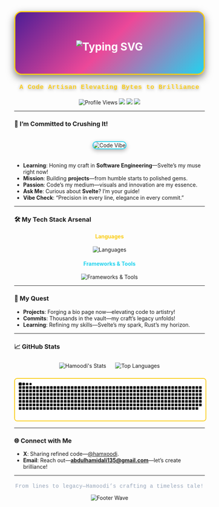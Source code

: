 <!-- README.md for @hamsw7 (Hamoodi) -->
<div align="center" style="background: linear-gradient(135deg, #4c1d95, #ec4899, #22d3ee); padding: 35px; border-radius: 20px; color: #fff; box-shadow: 0 8px 20px rgba(0,0,0,0.5); border: 3px solid #facc15; margin-bottom: 20px;">
  <h1>
    <img src="https://readme-typing-svg.demolab.com?font=Orbitron&size=40&weight=700&pause=600&color=FFFFFF&center=true&vCenter=true&width=700&height=90&lines=Yo,+World!+⚡;I’m+Hamoodi,+Code+Maestro!;Crafting+Masterworks+Daily!" alt="Typing SVG" />
  </h1>
</div>

<h3 align="center" style="color: #facc15; font-family: 'Courier New', monospace; text-shadow: 0 2px 8px rgba(0,0,0,0.4); letter-spacing: 1px; margin-bottom: 20px;">
  A Code Artisan Elevating Bytes to Brilliance
</h3>

<p align="center">
  <img src="https://komarev.com/ghpvc/?username=hamsw7&label=Profile%20Views&color=0e75b6&style=flat" alt="Profile Views" />
  <a href="https://github.com/hamsw7"><img src="https://img.shields.io/badge/GitHub-181717?style=flat-square&logo=github&logoColor=white" /></a>
  <a href="https://twitter.com/hamxoodi"><img src="https://img.shields.io/badge/X-1DA1F2?style=flat-square&logo=x&logoColor=white" /></a>
  <a href="mailto:abdulhamidali135@gmail.com"><img src="https://img.shields.io/badge/Email-D14836?style=flat-square&logo=gmail&logoColor=white" /></a>
</p>

---

### 🌟 I’m Committed to Crushing It!

<p align="center">
  <img alt="Code Vibe" width="280" src="https://media.giphy.com/media/qgQUggAC3Pfv687qPC/giphy.gif" 
       style="border-radius: 12px; box-shadow: 0 4px 12px rgba(0,0,0,0.3); border: 2px solid #22d3ee; margin: 20px;" />
</p>

- **Learning**: Honing my craft in **Software Engineering**—Svelte’s my muse right now!
- **Mission**: Building **projects**—from humble starts to polished gems.
- **Passion**: Code’s my medium—visuals and innovation are my essence.
- **Ask Me**: Curious about **Svelte**? I’m your guide!
- **Vibe Check**: “Precision in every line, elegance in every commit.”

---

### 🛠️ My Tech Stack Arsenal
<h4 align="center" style="color: #facc15;">Languages</h4>
<p align="center">
  <img src="https://skillicons.dev/icons?i=html,css,js,ts,python,rust,cpp,java,go" height="40" alt="Languages" />
</p>

<h4 align="center" style="color: #22d3ee;">Frameworks & Tools</h4>
<p align="center">
  <img src="https://skillicons.dev/icons?i=svelte,flutter,nextjs,react,vue,express,laravel,tailwind,angular,django,graphql,fastapi,git,github" height="40" alt="Frameworks & Tools" />
</p>

---

### 🚀 My Quest
- **Projects**: Forging a bio page now—elevating code to artistry!
- **Commits**: Thousands in the vault—my craft’s legacy unfolds!
- **Learning**: Refining my skills—Svelte’s my spark, Rust’s my horizon.

---

### 📈 GitHub Stats
<p align="center">
  <img src="https://github-readme-stats.vercel.app/api?username=hamsw7&show_icons=true&theme=yeblu&hide_border=true" alt="Hamoodi's Stats" style="margin: 10px;" />
  <img src="https://github-readme-stats.vercel.app/api/top-langs/?username=hamsw7&layout=compact&theme=radical&hide_border=true" alt="Top Languages" style="margin: 10px;" />
</p>
<p align="center">
  <img src="https://github.com/Platane/snk/raw/output/github-contribution-grid-snake.svg" alt="Contribution Snake" style="max-width: 100%; height: auto; border: 2px solid #facc15; border-radius: 8px;" />
</p>

---

### 🌐 Connect with Me
- **X**: Sharing refined code—[@hamxoodi](https://twitter.com/hamxoodi).
- **Email**: Reach out—**abdulhamidali135@gmail.com**—let’s create brilliance!

---

<p align="center" style="font-family: 'Courier New', monospace; color: #94a3b8; margin-top: 20px; letter-spacing: 0.5px;">
  From lines to legacy—Hamoodi’s crafting a timeless tale!
</p>
<p align="center">
  <img src="https://capsule-render.vercel.app/api?type=waving&color=gradient&height=60&section=footer" alt="Footer Wave" />
</p>
